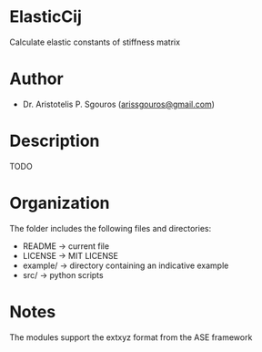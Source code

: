 # ElasticCij
Calculate elastic constants of stiffness matrix

# Author
- Dr. Aristotelis P. Sgouros (arissgouros@gmail.com)

# Description
TODO

# Organization
The folder includes the following files and directories:
 - README    -> current file
 - LICENSE   -> MIT LICENSE
 - example/  -> directory containing an indicative example
 - src/      -> python scripts

# Notes
The modules support the extxyz format from the ASE framework
